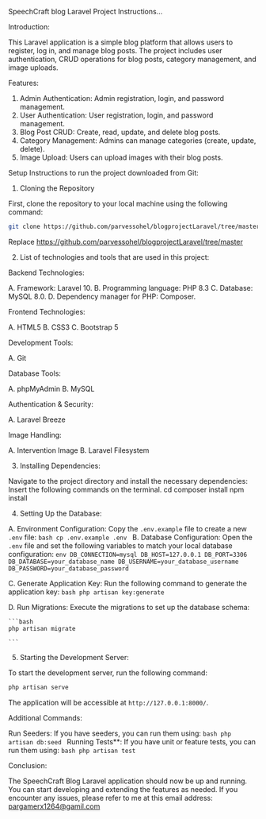 SpeechCraft blog Laravel Project Instructions...

Introduction:

This Laravel application is a simple blog platform that allows users to register, log in, and manage blog posts. The project includes user authentication, CRUD operations for blog posts, category management, and image uploads.

Features:

1. Admin Authentication: Admin registration, login, and password management.
2. User Authentication: User registration, login, and password management.
3. Blog Post CRUD: Create, read, update, and delete blog posts.
4. Category Management: Admins can manage categories (create, update, delete).
5. Image Upload: Users can upload images with their blog posts.

Setup Instructions to run the project downloaded from Git:


1. Cloning the Repository

First, clone the repository to your local machine using the following command:
```bash
git clone https://github.com/parvessohel/blogprojectLaravel/tree/master
```
Replace https://github.com/parvessohel/blogprojectLaravel/tree/master


2. List of technologies and tools that are used in this project:

Backend Technologies:

A. Framework: Laravel 10.
B. Programming language: PHP 8.3
C. Database: MySQL 8.0.
D. Dependency manager for PHP: Composer.

Frontend Technologies:

A. HTML5
B. CSS3
C. Bootstrap 5


Development Tools:

A. Git

Database Tools:

A. phpMyAdmin
B. MySQL

Authentication & Security:

A. Laravel Breeze

Image Handling:

A. Intervention Image
B. Laravel Filesystem


3. Installing Dependencies:

Navigate to the project directory and install the necessary dependencies:
Insert the following commands on the terminal.
cd <project-directory>
composer install
npm install


4. Setting Up the Database:

A. Environment Configuration: Copy the `.env.example` file to create a new `.env` file:
    ```bash
    cp .env.example .env
    ```
B. Database Configuration: Open the `.env` file and set the following variables to match your local database configuration:
    ```env
    DB_CONNECTION=mysql
    DB_HOST=127.0.0.1
    DB_PORT=3306
    DB_DATABASE=your_database_name
    DB_USERNAME=your_database_username
    DB_PASSWORD=your_database_password
    ```

C. Generate Application Key: Run the following command to generate the application key:
    ```bash
    php artisan key:generate
    ```

D. Run Migrations: Execute the migrations to set up the database schema:

    ```bash
    php artisan migrate

    ```

5. Starting the Development Server:

To start the development server, run the following command:

```bash
php artisan serve
```
The application will be accessible at `http://127.0.0.1:8000/`.

Additional Commands:

Run Seeders: If you have seeders, you can run them using:
    ```bash
    php artisan db:seed
    ```
Running Tests**: If you have unit or feature tests, you can run them using:
    ```bash
    php artisan test
    ```

Conclusion:

The SpeechCraft Blog Laravel application should now be up and running. You can start developing and extending the features as needed. If you encounter any issues, please refer to me at this email address: pargamerx1264@gamil.com